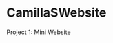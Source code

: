 # CamillaSWebsite
 Project 1: Mini Website
 <!-- 
 Modified CSS Declarations:

I changed the font-family from Roboto sans-serif to Helvetica sans-serif.
I changed the background colour from whitesmoke to #eff1f3. 
I changed the color of the top bar from #131359 to #dbd3d8
I changed the color of the current page link from #db0e0e to #d8b4a0
I changed the color of the hover tab from red to #d77a61
I changed the .logo color from #131359 to #223843
I changed the .top-menu li a:link, .top-menu li a:visited color form white to #355070
With all of photos and gif, I changed the width and height of the photos. (Note: All the photos are mine, and the gif is a free gif.)
I added a table chart to list my "Bucket Summer List"
Added a box around my "Bucket Summer List" and changed the border lines and color
I added my personal video of my paddleboarding
For my personal video, I changed the sizing of the video. 





Accessibility Measures:

All of my photos have an alternative text (alt) and a caption. 
I did follow the h1 through h6 hierarchy.
I made sure that another new tab opened when clicking on a link. 

